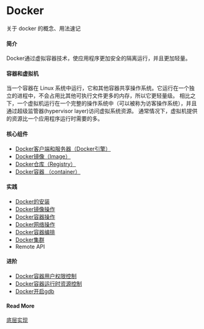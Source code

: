 # Docker
关于 docker 的概念、用法速记

#### 简介

Docker通过虚拟容器技术，使应用程序更加安全的隔离运行，并且更加轻量。

#### 容器和虚拟机

当一个容器在 Linux 系统中运行，它和其他容器共享操作系统。它运行在一个独立的进程中，不会占用比其他可执行文件更多的内存，所以它更轻量级。
相比之下，一个虚拟机运行在一个完整的操作系统中（可以被称为访客操作系统），并且通过超级监管器(hypervisor layer)访问虚拟系统资源。 
通常情况下，虚拟机提供的资源比一个应用程序运行时需要的多。

#### 核心组件

* [Docker客户端和服务器（Docker引擎）](Client-Server.md)
* [Docker镜像（Image）](image.md)
* [Docker仓库（Registry）](registry.md)
* [Docker容器 （container）](container.md)


#### 实践

* [Docker的安装](http://www.dockerinfo.net/docker%E5%AE%89%E8%A3%85-centos)
* [Docker镜像操作](http://www.dockerinfo.net/image%E9%95%9C%E5%83%8F)
* [Docker容器操作](http://www.dockerinfo.net/docker%E5%AE%B9%E5%99%A8-2)
* [Docker网络操作](http://www.dockerinfo.net/%E4%BD%BF%E7%94%A8%E7%BD%91%E7%BB%9C)
* [Docker容器编排](http://www.dockerinfo.net/docker-compose-%E9%A1%B9%E7%9B%AE)
* [Docker集群](swarm.md)
* Remote API

#### 进阶

* [Docker容器用户权限控制](advance/User-Namespace.md)
* [Docker容器运行时资源控制](advance/memory-swap.md)
* [Docker开启gdb](advance/gdb-in-docker.md)


#### Read More

[底层实现](http://www.dockerinfo.net/%E5%BA%95%E5%B1%82%E5%AE%9E%E7%8E%B0)
